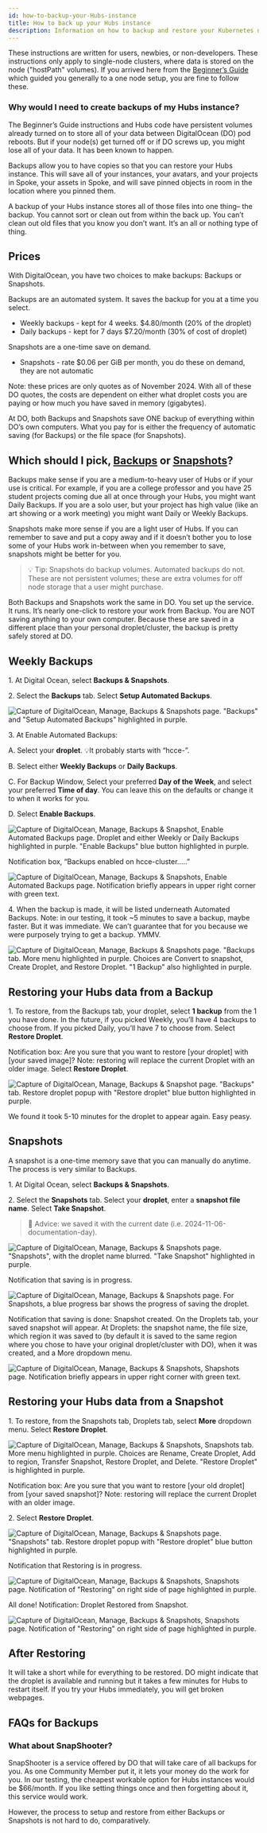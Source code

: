 ```yaml
---
id: how-to-backup-your-Hubs-instance
title: How to back up your Hubs instance
description: Information on how to backup and restore your Kubernetes node on DigitalOcean, and thereby your Hubs instance
---
```


These instructions are written for users, newbies, or non-developers. These instructions only apply to single-node clusters, where data is stored on the node ("hostPath" volumes).  If you arrived here from the [Beginner’s Guide](./beginners-guide-to-CE.md) which guided you generally to a one node setup, you are fine to follow these.

### Why would I need to create backups of my Hubs instance?

The Beginner’s Guide instructions and Hubs code have persistent volumes already turned on to store all of your data between DigitalOcean (DO) pod reboots. But if your node(s) get turned off or if DO screws up, you might lose all of your data.  It has been known to happen.

Backups allow you to have copies so that you can restore your Hubs instance.  This will save all of your instances, your avatars, and your projects in Spoke, your assets in Spoke, and will save pinned objects in room in the location where you pinned them.

A backup of your Hubs instance stores all of those files into one thing– the backup.  You cannot sort or clean out from within the back up. You can’t clean out old files that you know you don’t want. It’s an all or nothing type of thing.

## **Prices**

With DigitalOcean, you have two choices to make backups: Backups or Snapshots.

Backups are an automated system. It saves the backup for you at a time you select.

* Weekly backups - kept for 4 weeks. $4.80/month (20% of the droplet)
* Daily backups - kept for 7 days $7.20/month (30% of cost of droplet)

Snapshots are a one-time save on demand.

* Snapshots - rate $0.06 per GiB per month, you do these on demand, they are not automatic

Note: these prices are only quotes as of November 2024. With all of these DO quotes, the costs are dependent on either what droplet costs you are paying or how much you have saved in memory (gigabytes).

At DO, both Backups and Snapshots save ONE backup of everything within DO’s own computers. What you pay for is either the frequency of automatic saving (for Backups) or the file space (for Snapshots).

## Which should I pick, [Backups](#weekly-backups) or [Snapshots](#snapshots)?

Backups make sense if you are a medium-to-heavy user of Hubs or if your use is critical.  For example, if you are a college professor and you have 25 student projects coming due all at once through your Hubs, you might want Daily Backups.  If you are a solo user, but your project has high value (like an art showing or a work meeting) you might want Daily or Weekly Backups.

Snapshots make more sense if you are a light user of Hubs. If you can remember to save and put a copy away and if it doesn’t bother you to lose some of your Hubs work in-between when you remember to save, snapshots might be better for you.

> 💡 Tip: Snapshots do backup volumes. Automated backups do not. These are not persistent volumes; these are extra volumes for off node storage that a user might purchase.

Both Backups and Snapshots work the same in DO. You set up the service. It runs. It’s nearly one-click to restore your work from Backup.  You are NOT saving anything to your own computer. Because these are saved in a different place than your personal droplet/cluster, the backup is pretty safely stored at DO.

## **Weekly Backups**


1\. At Digital Ocean, select **Backups & Snapshots**.

2\. Select the **Backups** tab. Select **Setup Automated Backups**.

![Capture of DigitalOcean, Manage, Backups & Snapshots page. "Backups" and "Setup Automated Backups" highlighted in purple.](img/backups/image1.png)

3\. At Enable Automated Backups:

A. Select your **droplet**. 💡It probably starts with “hcce-”.

B. Select either **Weekly Backups** or **Daily Backups**.

C. For Backup Window, Select your preferred **Day of the Week**, and select your preferred **Time of day**. You can leave this on the defaults or change it to when it works for you.

D. Select **Enable Backups**.

![Capture of DigitalOcean, Manage, Backups & Snapshot, Enable Automated Backups page. Droplet and either Weekly or Daily Backups  highlighted in purple. "Enable Backups" blue button highlighted in purple.](img/backups/image2.png)

Notification box, “Backups enabled on hcce-cluster…..”

![Capture of DigitalOcean, Manage, Backups & Snapshots, Enable Automated Backups page. Notification briefly appears in upper right corner with green text.](img/backups/image3.png)

4\. When the backup is made, it will be listed underneath Automated Backups.  Note: in our testing, it took ~5 minutes to save a backup, maybe faster. But it was immediate. We can’t guarantee that for you because we were purposely trying to get a backup. YMMV.

![Capture of DigitalOcean, Manage, Backups & Snapshots page. "Backups tab. More menu highlighted in purple. Choices are Convert to snapshot, Create Droplet, and Restore Droplet. "1 Backup" also highlighted in purple.](img/backups/image4.png)

## **Restoring your Hubs data from a Backup**

1\. To restore, from the Backups tab, your droplet, select **1 backup** from the 1 you have done. In the future, if you picked Weekly, you’ll have 4 backups to choose from.  If you picked Daily, you’ll have 7 to choose from. Select **Restore Droplet**.

Notification box: Are you sure that you want to restore \[your droplet\] with \[your saved image\]? Note: restoring will replace the current Droplet with an older image. Select **Restore Droplet**.

![Capture of DigitalOcean, Manage, Backups & Snapshot page. "Backups" tab. Restore droplet popup with "Restore droplet" blue button highlighted in purple.](img/backups/image5.png)

We found it took 5-10 minutes for the droplet to appear again. Easy peasy.

## **Snapshots**

A snapshot is a one-time memory save that you can manually do anytime. The process is very similar to Backups.

1\. At Digital Ocean, select **Backups & Snapshots**.

2\. Select the **Snapshots** tab. Select your **droplet**, enter a **snapshot file name**. Select **Take Snapshot**.
> 🤔 Advice: we saved it with the current date (i.e. 2024-11-06-documentation-day).

![Capture of DigitalOcean, Manage, Backups & Snapshots page. "Snapshots", with the droplet name blurred.  "Take Snapshot" highlighted in purple.](img/backups/image6.png)

Notification that saving is in progress.

![Capture of DigitalOcean, Manage, Backups & Snapshots page. For Snapshots, a blue progress bar shows the progress of saving the droplet.](img/backups/image7.png)

Notification that saving is done: Snapshot created. On the Droplets tab, your saved snapshot will appear. At Droplets: the snapshot name, the file size, which region it was saved to (by default it is saved to the same region where you chose to have your original droplet/cluster with DO), when it was created, and a More dropdown menu.

![Capture of DigitalOcean, Manage, Backups & Snapshots, Shapshots page. Notification briefly appears in upper right corner with green text.](img/backups/image8.png)

## **Restoring your Hubs data from a Snapshot**

1\. To restore, from the Snapshots tab, Droplets tab, select **More** dropdown menu. Select **Restore Droplet**.

![Capture of DigitalOcean, Manage, Backups & Snapshots, Snapshots tab. More menu highlighted in purple. Choices are Rename, Create Droplet, Add to region, Transfer Snapshot, Restore Droplet, and Delete. "Restore Droplet" is highlighted in purple.](img/backups/image9.png)

Notification box: Are you sure that you want to restore \[your old droplet\] from \[your saved snapshot\]? Note: restoring will replace the current Droplet with an older image.

2\. Select **Restore Droplet**.

![Capture of DigitalOcean, Manage, Backups & Snapshots page. "Snapshots" tab. Restore droplet popup with "Restore droplet" blue button highlighted in purple.](img/backups/image10.png)

Notification that Restoring is in progress.

![Capture of DigitalOcean, Manage, Backups & Snapshots, Snapshots page. Notification of "Restoring" on right side of page highlighted in purple.](img/backups/image11.png)

All done! Notification: Droplet Restored from Snapshot.

![Capture of DigitalOcean, Manage, Backups & Snapshots, Snapshots page. Notification of "Restoring" on right side of page highlighted in purple.](img/backups/image12.png)

## **After Restoring**

It will take a short while for everything to be restored. DO might indicate that the droplet is available and running but it takes a few minutes for Hubs to restart itself.  If you try your Hubs immediately, you will get broken webpages.

## **FAQs for Backups**

### What about SnapShooter?

SnapShooter is a service offered by DO that will take care of all backups for you. As one Community Member put it, it lets your money do the work for you. In our testing, the cheapest workable option for Hubs instances would be $66/month. If you like setting things once and then forgetting about it, this service would work.

However, the process to setup and restore from either Backups or Snapshots is not hard to do, comparatively.
